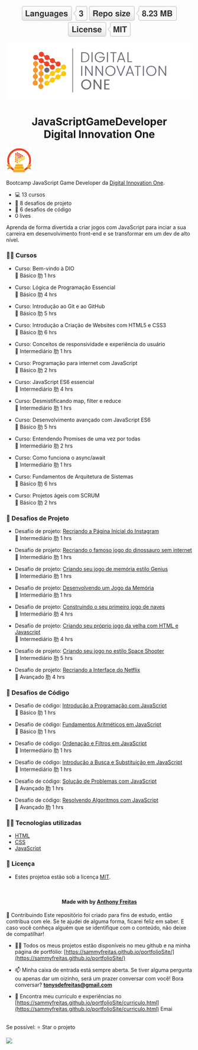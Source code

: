 <html>
<!-- Badges session -->
<p align="center">  
  <!-- languages -->
  <img src="./img/languages.svg" alt="Linguagens utilizadas">
  <!-- repo size -->
  <img src="./img/repo.svg" alt="Tamanho do repositório">
  <!-- licence MIT -->
  <img src="./img/license.svg" alt="Licença MIT">
</p>

<!--Banner session-->
<p align="center">
  <img src="./img/banner.png" alt="DIO" title="Digital Innovation One">
</p>

<!--About session-->
<h1 align="center">JavaScriptGameDeveloper<br>Digital Innovation One</h1>

<img src="./img/badge.png" title="Badge" width="70" height="70">

Bootcamp JavaScript Game Developer da [Digital Innovation One](https://digitalinnovation.one/).
- 💻 13 cursos
- 🚀 8 desafios de projeto
- 🚀 6 desafios de código
- 0 lives

Aprenda de forma divertida a criar jogos com JavaScript para inciar a sua carreira em desenvolvimento front-end e se transformar em um dev de alto nível.

<h3>👨‍💻 Cursos</h3>

* Curso: Bem-vindo à DIO<br>
 Básico
肋 1 hrs

* Curso: Lógica de Programação Essencial<br>
 Básico
肋 4 hrs

* Curso: Introdução ao Git e ao GitHub<br>
 Básico
肋 5 hrs

* Curso: Introdução a Criação de Websites com HTML5 e CSS3<br>
 Básico
肋 6 hrs

* Curso: Conceitos de responsividade e experiência do usuário<br>
 Intermediário
肋 1 hrs

* Curso: Programação para internet com JavaScript<br>
 Básico
肋 2 hrs

* Curso: JavaScript ES6 essencial<br>
 Intermediário
肋 4 hrs

* Curso: Desmistificando map, filter e reduce<br>
 Intermediário
肋 1 hrs

* Curso: Desenvolvimento avançado com JavaScript ES6<bR>
 Básico
肋 5 hrs

* Curso: Entendendo Promises de uma vez por todas<br>
 Intermediário
肋 2 hrs

* Curso: Como funciona o async/await<br>
 Intermediário
肋 1 hrs

* Curso: Fundamentos de Arquitetura de Sistemas<br>
 Básico
肋 6 hrs

* Curso: Projetos ágeis com SCRUM<br>
 Básico
肋 2 hrs



<h3>🚀 Desafios de Projeto</h3>

* Desafio de projeto: <a href="https://github.com/sammyfreitas/JavaScriptGameDeveloper/tree/main/05%20-%20Recriando%20a%20p%C3%A1gina%20inicial%20do%20Instagram/">Recriando a Página Inicial do Instagram</a><br/>
 Intermediário
肋 1 hrs

* Desafio de projeto: <a href="https://github.com/sammyfreitas/JavaScriptGameDeveloper/tree/main/16%20-%20Recriando%20o%20famoso%20jogo%20do%20dinossauro%20sem%20internet">Recriando o famoso jogo do dinossauro sem internet</a><br>
 Intermediário
肋 1 hrs

* Desafio de projeto: <a href="https://github.com/sammyfreitas/JavaScriptGameDeveloper/tree/main/14%20-%20Criando%20seu%20jogo%20de%20mem%C3%B3ria%20estilo%20Genius">Criando seu jogo de memória estilo Genius</a><br>
 Intermediário
肋 1 hrs

* Desafio de projeto: <a href="https://github.com/sammyfreitas/JavaScriptGameDeveloper/tree/main/18%20-%20Desenvolvendo%20um%20jogo%20da%20mem%C3%B3ria">Desenvolvendo um Jogo da Memória</a><br>
 Intermediário
肋 1 hrs

* Desafio de projeto: <a href="https://github.com/sammyfreitas/JavaScriptGameDeveloper/tree/main/11%20-%20Construindo%20o%20primeiro%20jogo%20de%20naves">Construindo o seu primeiro jogo de naves</a><br>
 Intermediário
肋 4 hrs

* Desafio de projeto: <a href="https://github.com/sammyfreitas/JavaScriptGameDeveloper/tree/main/21%20-%20Desafio%20de%20Projeto%20-%20Criando%20seu%20pr%C3%B3prio%20Jogo%20da%20Velha%20com%20HMTL%20e%20JavaScript">Criando seu próprio jogo da velha com HTML e Javascript</a><br>
 Intermediário
肋 4 hrs

* Desafio de projeto: <a href="https://github.com/sammyfreitas/JavaScriptGameDeveloper/tree/main/24%20-%20Desafio%20de%20Projeto%20-%20Criando%20seu%20jogo%20no%20estilo%20Space%20Shooter">Criando seu jogo no estilo Space Shooter</a><br>
 Intermediário
肋 5 hrs

* Desafio de projeto: <a href="https://github.com/sammyfreitas/JavaScriptGameDeveloper/tree/main/09%20-%20Recriando%20a%20Interface%20do%20Netflix">Recriando a Interface do Netflix</a><br>
 Avançado
肋 4 hrs


<h3>🚀 Desafios de Código</h3>

* Desafio de código: <a href="https://github.com/sammyfreitas/JavaScriptGameDeveloper/tree/main/10%20-%20Desafio%20de%20C%C3%B3digo%20-%20Introdu%C3%A7%C3%A3o%20a%20Programa%C3%A7%C3%A3o%20com%20JavaScript">Introdução a Programação com JavaScript</a><br>
 Básico
肋 1 hrs

* Desafio de código: <a href="https://github.com/sammyfreitas/JavaScriptGameDeveloper/tree/main/13%20-%20Desafio%20de%20C%C3%B3digo%20-%20Fundamentos%20Aritm%C3%A9ticos%20em%20JavaScript">Fundamentos Aritméticos em JavaScript</a><br>
 Básico
肋 1 hrs

* Desafio de código: <a href="https://github.com/sammyfreitas/JavaScriptGameDeveloper/tree/main/19%20-%20Desafio%20de%20C%C3%B3digo%20-%20Ordena%C3%A7%C3%A3o%20e%20Filtros%20em%20JavaScript">Ordenação e Filtros em JavaScript</a><br>
 Intermediário
肋 1 hrs

* Desafio de código: <a href="https://github.com/sammyfreitas/JavaScriptGameDeveloper/tree/main/21%20-%20Desafio%20de%20C%C3%B3digo%20-%20Introdu%C3%A7%C3%A3o%20a%20Busca%20e%20Substitui%C3%A7%C3%A3o%20em%20JavaScript">Introdução a Busca e Substituição em JavaScript</a><br>
 Intermediário
肋 1 hrs

* Desafio de código: <a href="https://github.com/sammyfreitas/JavaScriptGameDeveloper/tree/main/23%20-%20Solu%C3%A7%C3%A3o%20de%20Problemas%20com%20JavaScript">Solução de Problemas com JavaScript</a><br>
 Avançado
肋 1 hrs

* Desafio de código: <a href="https://github.com/sammyfreitas/JavaScriptGameDeveloper/tree/main/25%20-%20Desafio%20de%20C%C3%B3digo%20-%20Resolvendo%20Algoritmos%20com%20JavaScript">Resolvendo Algoritmos com JavaScript</a><br>
 Avançado
肋 1 hrs

<h3>👨‍💻 Tecnologias utilizadas</h3>

- [HTML](https://www.w3schools.com/html/)
- [CSS](https://developer.mozilla.org/pt-BR/docs/Web/CSS)
- [JavaScript](https://developer.mozilla.org/en-US/docs/Web/JavaScript)

<!--License session-->
<h3>📝 Licença</h3>

- Estes projetoa estão sob a licença [MIT](./LICENSE).

<!--Bottom session-->
<br><h4 align=center>Made with by <a target="_blank" href="https://sammyfreitas.github.io/portfolioSite/" >Anthony Freitas</a></h4>
</html>





🤝 Contribuindo Este repositório foi criado para fins de estudo, então contribua com ele. Se te ajudei de alguma forma, ficarei feliz em saber. E caso você conheça alguém que se identifique com o conteúdo, não deixe de compatilhar! 

- 👨‍💻 Todos os meus projetos estão disponíveis no meu github e na minha página de portfólio: [https://sammyfreitas.github.io/portfolioSite/](https://sammyfreitas.github.io/portfolioSite/) 

- 📫 Minha caixa de entrada está sempre aberta. Se tiver alguma pergunta ou apenas dar um oizinho, será um prazer conversar com você! Bora conversar? **tonysdefreitas@gmail.com**

- 📄 Encontra meu curriculo e experiências no [https://sammyfreitas.github.io/portfolioSite/curriculo.html](https://sammyfreitas.github.io/portfolioSite/curriculo.html)
Emai

<br>Se possível:  ⭐️ Star o projeto

<img src="https://hermes.digitalinnovation.one/certificates/cover/AD6C860D.jpg">

